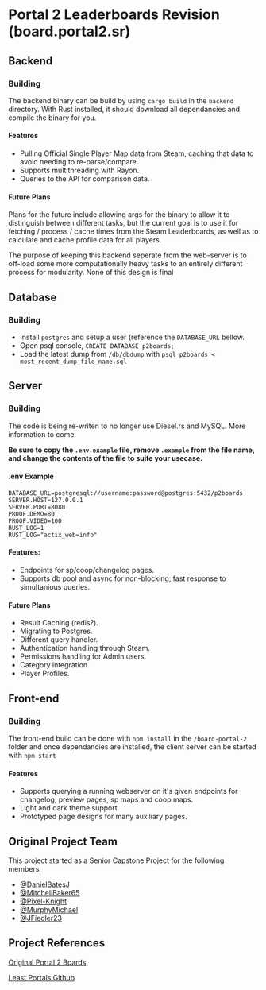 # Portal 2 Leaderboards Revision (board.portal2.sr)

## Backend
### Building
The backend binary can be build by using `cargo build` in the `backend` directory. With Rust installed, it should download all dependancies and compile the binary for you.
#### Features
* Pulling Official Single Player Map data from Steam, caching that data to avoid needing to re-parse/compare.
* Supports multithreading with Rayon.
* Queries to the API for comparison data.
#### Future Plans
Plans for the future include allowing args for the binary to allow it to distinguish between different tasks, but the current goal is to use it for fetching / process / cache times from the 
Steam Leaderboards, as well as to calculate and cache profile data for all players.

The purpose of keeping this backend seperate from the web-server is to off-load some more computationally heavy tasks to an entirely different process for modularity. None of this design is final

## Database
### Building
* Install `postgres` and setup a user (reference the `DATABASE_URL` bellow.
* Open psql console, `CREATE DATABASE p2boards;`
* Load the latest dump from `/db/dbdump` with `psql p2boards < most_recent_dump_file_name.sql`

## Server
### Building
The code is being re-writen to no longer use Diesel.rs and MySQL. More information to come.

**Be sure to copy the `.env.example` file, remove `.example` from the file name, and change the contents of the file to suite your usecase.**

#### .env Example

```
DATABASE_URL=postgresql://username:password@postgres:5432/p2boards
SERVER.HOST=127.0.0.1
SERVER.PORT=8080
PROOF.DEMO=80
PROOF.VIDEO=100
RUST_LOG=1
RUST_LOG="actix_web=info"
```

#### Features:
* Endpoints for sp/coop/changelog pages.
* Supports db pool and async for non-blocking, fast response to simultanious queries.
#### Future Plans
* Result Caching (redis?).
* Migrating to Postgres.
* Different query handler.
* Authentication handling through Steam.
* Permissions handling for Admin users.
* Category integration.
* Player Profiles.

## Front-end
### Building
The front-end build can be done with `npm install` in the `/board-portal-2` folder and once dependancies are installed, the client server can be started with `npm start`
#### Features
* Supports querying a running webserver on it's given endpoints for changelog, preview pages, sp maps and coop maps.
* Light and dark theme support.
* Prototyped page designs for many auxiliary pages.

## Original Project Team
This project started as a Senior Capstone Project for the following members.
* [@DanielBatesJ](https://github.com/DanielBatesJ)
* [@MitchellBaker65](https://github.com/MitchellBaker65)
* [@Pixel-Knight](https://github.com/Pixel-Knight)
* [@MurphyMichael](https://github.com/MurphyMichael)
* [@JFiedler23](https://github.com/JFiedler23)

## Project References 
[Original Portal 2 Boards](https://github.com/iVerb1/Portal2Boards)

[Least Portals Github](https://github.com/NeKzor/lp)

